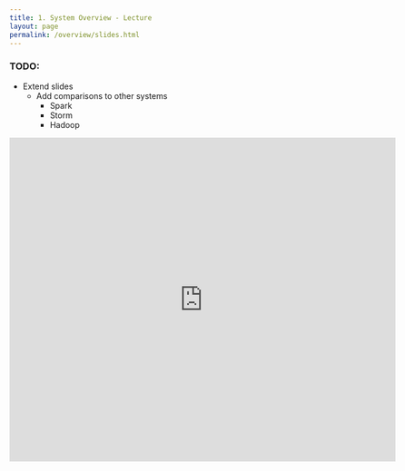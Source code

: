 ```yaml
---
title: 1. System Overview - Lecture
layout: page
permalink: /overview/slides.html
---
```


### TODO:

- Extend slides
  - Add comparisons to other systems
    - Spark
    - Storm
    - Hadoop

<iframe src="https://www.slideshare.net/slideshow/embed_code/key/i53sP650vRxhy5" width="680" height="571" frameborder="0" marginwidth="0" marginheight="0" scrolling="no"></iframe>